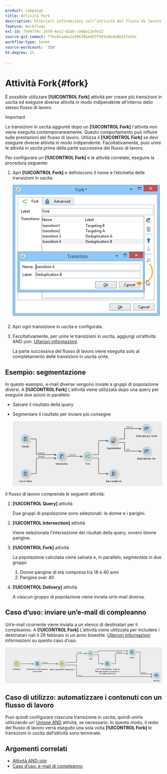 ```yaml
---
product: campaign
title: Attività Fork
description: Ulteriori informazioni sull’attività del flusso di lavoro Fork
feature: Workflows
exl-id: 7b94776c-2478-4e12-82a6-c94be12e7e22
source-git-commit: 77ec01aaba1e50676bed57f503a9e4e8bb1fe54c
workflow-type: tm+mt
source-wordcount: '350'
ht-degree: 1%

---
```


# Attività Fork{#fork}



È possibile utilizzare **[!UICONTROL Fork]** attività per creare più transizioni in uscita ed eseguire diverse attività in modo indipendente all’interno dello stesso flusso di lavoro.

>[!IMPORTANT]
>
>Le transizioni in uscita aggiunte dopo un **[!UICONTROL Fork]** l&#39;attività non viene eseguita contemporaneamente. Questo comportamento può influire sulle prestazioni del flusso di lavoro. Utilizza il **[!UICONTROL Fork]** se devi eseguire diverse attività in modo indipendente. Facoltativamente, puoi unire le attività in uscita prima della parte successiva del flusso di lavoro.

Per configurare un **[!UICONTROL Fork]** e le attività correlate, eseguire la procedura seguente:

1. Apri **[!UICONTROL Fork]** e definiscono il nome e l’etichetta delle transizioni in uscita.

   ![](assets/s_user_segmentation_fork.png)

1. Apri ogni transizione in uscita e configurala.
1. Facoltativamente, per unire le transizioni in uscita, aggiungi un’attività AND-join. [Ulteriori informazioni](and-join.md).

   La parte successiva del flusso di lavoro viene eseguita solo al completamento delle transizioni in uscita unite.

## Esempio: segmentazione

In questo esempio, e-mail diverse vengono inviate a gruppi di popolazione diversi. A **[!UICONTROL Fork]** L’attività viene utilizzata dopo una query per eseguire due azioni in parallelo:

* Salvare il risultato della query
* Segmentare il risultato per inviare più consegne

   ![L’attività fork segue l’intersezione di due query e precede un’attività di aggiornamento elenco e un’attività divisa.](assets/wkf_fork_example.png)

Il flusso di lavoro comprende le seguenti attività:

1. **[!UICONTROL Query]** attività

   Due gruppi di popolazione sono selezionati: le donne e i parigini.

1. **[!UICONTROL Intersection]** attività

   Viene selezionata l’intersezione dei risultati della query, ovvero donne parigine.

1. **[!UICONTROL Fork]** attività

   La popolazione calcolata viene salvata e, in parallelo, segmentata in due gruppi:

   1. Donne parigine di età compresa tra 18 e 40 anni
   1. Parigine over 40

1. **[!UICONTROL Delivery]** attività

   A ciascun gruppo di popolazione viene inviata un’e-mail diversa.

## Caso d’uso: inviare un’e-mail di compleanno

Un’e-mail ricorrente viene inviata a un elenco di destinatari per il compleanno. A **[!UICONTROL Fork]** L’attività viene utilizzata per includere i destinatari nati il 29 febbraio in un anno bisestile. [Ulteriori informazioni](send-a-birthday-email.md) informazioni su questo caso d’uso.

![L’attività di fork segue un’attività di test e precede due attività di query.](assets/birthday-workflow_usecase_1.png)

## Caso di utilizzo: automatizzare i contenuti con un flusso di lavoro


Puoi quindi configurare ciascuna transizione in uscita, quindi unirla utilizzando un’ [Unione AND](and-join.md) attività, se necessario. In questo modo, il resto del flusso di lavoro verrà eseguito una sola volta **[!UICONTROL Fork]** le transizioni in uscita dell’attività sono terminate.

## Argomenti correlati

* [Attività AND-join](and-join.md)
* [Caso d’uso: e-mail di compleanno](send-a-birthday-email.md)
